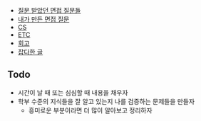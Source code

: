 - [질문 받았던 면접 질문들](questions.md)
- [내가 만든 면접 질문](i-made-questions.md)
- [CS](cs.md)
- [ETC](etc.md)
- [회고](retrospective.md)
- [잡다한 글](just-writing-post.md)

## Todo

- 시간이 날 때 또는 심심할 때 내용을 채우자
- 학부 수준의 지식들을 잘 알고 있는지 나를 검증하는 문제들을 만들자
  - 흥미로운 부분이라면 더 많이 알아보고 정리하자
